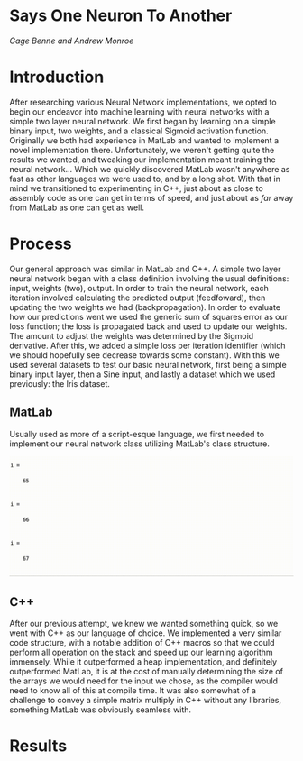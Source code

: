 # Says One Neuron To Another
*Gage Benne and Andrew Monroe*

# Introduction
After researching various Neural Network implementations, we opted to begin our endeavor into machine learning with neural networks with a simple two layer neural network.  We first began by learning on a simple binary input, two weights, and a classical Sigmoid activation function.  Originally we both had experience in MatLab and wanted to implement a novel implementation there.  Unfortunately, we weren't getting quite the results we wanted, and tweaking our implementation meant training the neural network...  Which we quickly discovered MatLab wasn't anywhere as fast as other languages we were used to, and by a long shot.  With that in mind we transitioned to experimenting in C++, just about as close to assembly code as one can get in terms of speed, and just about as *far* away from MatLab as one can get as well.

# Process
Our general approach was similar in MatLab and C++.  A simple two layer neural network began with a class definition involving the usual definitions: input, weights (two), output.  In order to train the neural network, each iteration involved calculating the predicted output (feedfoward), then updating the two weights we had (backpropagation).  In order to evaluate how our predictions went we used the generic sum of squares error as our loss function; the loss is propagated back and used to update our weights.  The amount to adjust the weights was determined by the Sigmoid derivative.  After this, we added a simple loss per iteration identifier (which we should hopefully see decrease towards some constant).  With this we used several datasets to test our basic neural network, first being a simple binary input layer, then a Sine input, and lastly a dataset which we used previously: the Iris dataset.

## MatLab
Usually used as more of a script-esque language, we first needed to implement our neural network class utilizing MatLab's class structure.

![Slow](slow.gif)

## C++
After our previous attempt, we knew we wanted something quick, so we went with C++ as our language of choice.  We implemented a very similar code structure, with a notable addition of C++ macros so that we could perform all operation on the stack and speed up our learning algorithm immensely.  While it outperformed a heap implementation, and definitely outperformed MatLab, it is at the cost of manually determining the size of the arrays we would need for the input we chose, as the compiler would need to know all of this at compile time.  It was also somewhat of a challenge to convey a simple matrix multiply in C++ without any libraries, something MatLab was obviously seamless with.

# Results
